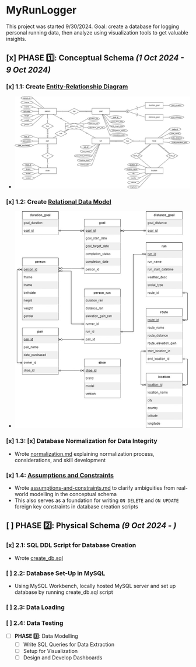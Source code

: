 # MyRunLogger

This project was started 9/30/2024.
Goal: create a database for logging personal running data, then analyze using visualization tools to get valuable insights.

## [x] **PHASE 1️⃣**: Conceptual Schema *(1 Oct 2024 - 9 Oct 2024)*

### [x] 1.1: Create [Entity-Relationship Diagram](conceptual-schema/ERD.jpg)
- ![MyRunLogger Entity-Relationship-Diagram](https://github.com/wongd1532/MyRunLogger/blob/main/conceptual-schema/ERD.jpg?raw=true)

### [x] 1.2: Create [Relational Data Model](conceptual-schema/relational-data-model.jpg)
- ![MyRunLogger Relational-Data-Model](https://github.com/wongd1532/MyRunLogger/blob/main/conceptual-schema/relational-data-model.jpg?raw=true)

### [x] 1.3: [x] Database Normalization for Data Integrity
- Wrote [normalization.md](conceptual-schema/normalization.md) explaining normalization process, considerations, and skill development

### [x] 1.4: [Assumptions and Constraints](#assumptions-and-constraints)
- Wrote [assumptions-and-constraints.md](conceptual-schema/assumptions-and-constraints.md) to clarify ambiguities from real-world modelling in the conceptual schema
- This also serves as a foundation for writing `ON DELETE` and `ON UPDATE` foreign key constraints in database creation scripts

## [ ] **PHASE 2️⃣**: Physical Schema *(9 Oct 2024 - )*

### [x] 2.1: SQL DDL Script for Database Creation
- Wrote [create_db.sql](physical-schema/create_db.sql)

### [ ] 2.2: Database Set-Up in MySQL
- Using MySQL Workbench, locally hosted MySQL server and set up database by running create_db.sql script

### [ ] 2.3: Data Loading

### [ ] 2.4: Data Testing



- [ ] **PHASE 3️⃣**: Data Modelling
    - [ ] Write SQL Queries for Data Extraction
    - [ ] Setup for Visualization
    - [ ] Design and Develop Dashboards
